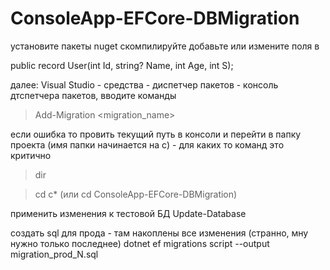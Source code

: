# ConsoleApp-EFCore-DBMigration

установите пакеты nuget 
скомпилируйте
добавьте или измените поля в 

public record User(int Id, string? Name, int Age, int S);

далее:
Visual Studio - средства - диспетчер пакетов - консоль дтспетчера пакетов,
вводите команды
> Add-Migration <migration_name>

если ошибка то провить текущий путь в консоли и перейти в папку проекта (имя папки начинается на c) - для каких то команд это критично
> dir

> cd c* (или cd ConsoleApp-EFCore-DBMigration)

применить изменения к тестовой БД
Update-Database

создать sql для прода - там накоплены все изменения (странно, мну нужно только последнее)
dotnet ef migrations script --output migration_prod_N.sql

